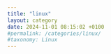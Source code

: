 ```yaml
---
title: "linux"
layout: category
date: 2024-11-01 08:15:02 +0100
#permalink: /categories/linux/
#taxonomy: Linux
---
```


